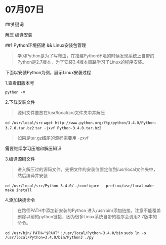 # 07月07日

##关键词

解压 编译安装

##1.Python环境搭建 && Linux安装包管理

>学习Python是为了写爬虫，在搭建Python环境的时候发现系统上自带的Python是2.7版本，为了安装3.4版本顺路学习了Linux的程序安装。

下面以安装Python为例，展示Linux安装过程

1.查看旧版本号

`python -V`

2.下载安装文件

>源码文件要放在/usr/local/src文件夹中并解压

`cd /usr/local/src`
`wget http://www.python.org/ftp/python/3.4.0/Python-3.7.0.tar.bz2`
`tar -jxvf Python-3.4.0.tar.bz2`

>如果是tar.gz结尾的源码需要用 -zxvf

需要继续学习压缩和解压知识

3.编译源码文件

>进入解压过的源码文件，先把文件的安装位置定位到/usr/local文件夹中，然后编译并安装

`cd /usr/local/src/Python-3.4.0/`
`./configure --prefix=/usr/local`
`make`
`make install`

4.添加快捷命令

>在路径PATH中添加新安装的Python
>进入/usr/bin/添加链接。注意不能覆盖删除以前的python链接，因为很多Linux系统自带的程序会调用2.7版本的命令。

`cd /usr/bin/`
`PATH="$PAHT"：/usr/local/Python-3.4.0/bin`
`sudo ln -s /usr/local/Python=3.4.0/bin/Python3 ./py`
